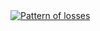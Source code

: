 <div class='tableauPlaceholder' id='viz1503875266844' style='position: relative'><noscript><a href='#'><img alt='Pattern of losses ' src='https:&#47;&#47;public.tableau.com&#47;static&#47;images&#47;S9&#47;S93YWB6Q4&#47;1_rss.png' style='border: none' /></a></noscript><object class='tableauViz'  style='display:none;'><param name='host_url' value='https%3A%2F%2Fpublic.tableau.com%2F' /> <param name='path' value='shared&#47;S93YWB6Q4' /> <param name='toolbar' value='yes' /><param name='static_image' value='https:&#47;&#47;public.tableau.com&#47;static&#47;images&#47;S9&#47;S93YWB6Q4&#47;1.png' /> <param name='animate_transition' value='yes' /><param name='display_static_image' value='yes' /><param name='display_spinner' value='yes' /><param name='display_overlay' value='yes' /><param name='display_count' value='yes' /><param name='filter' value='publish=yes' /></object></div>                <script type='text/javascript'>                    var divElement = document.getElementById('viz1503875266844');                    var vizElement = divElement.getElementsByTagName('object')[0];                    vizElement.style.width='1028px';vizElement.style.height='837px';                    var scriptElement = document.createElement('script');                    scriptElement.src = 'https://public.tableau.com/javascripts/api/viz_v1.js';                    vizElement.parentNode.insertBefore(scriptElement, vizElement);                </script>
